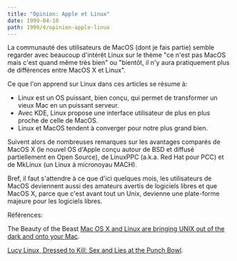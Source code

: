 ```yaml
---
title: "Opinion: Apple et Linux"
date: 1999-04-10
path: 1999/4/opinion-apple-linux
---
```


<P>
La communauté des utilisateurs de MacOS (dont je fais partie) semble
regarder avec beaucoup d'intérêt Linux sur le thème "ce n'est pas MacOS
mais c'est quand même très bien" ou "bientôt, il n'y aura pratiquement
plus de différences entre MacOS X et Linux".</P>

<P>Ce que l'on apprend sur Linux dans ces articles se résume à:</P>

<UL>

<LI>Linux est un OS puissant, bien conçu, qui permet de transformer
un vieux Mac en un puissant serveur.
<LI>Avec KDE, Linux propose une interface utilisateur de plus en plus
proche de celle de MacOS.
<LI>Linux et MacOS tendent à converger pour notre plus grand bien.
</UL>

<P>Suivent alors de nombreuses remarques sur les avantages comparés de
MacOS X (le nouvel OS d'Apple conçu autour de BSD et diffusé
partiellement en Open Source), de LinuxPPC (a.k.a. Red Hat pour PCC) et
de MkLinux (un Linux à micronoyau MACH).</P>

<P>Bref, il faut s'attendre à ce que d'ici quelques mois, les
utilisateurs de MacOS deviennent aussi des amateurs avertis de logiciels
libres et que MacOS X, parce que c'est avant tout un Unix, devienne une
plate-forme majeure pour les logiciels libres.</P>

<P>Références:</P>

<P>The Beauty of the Beast
<A HREF="http://macworld.zdnet.com/1999/04/features/unix.html">Mac OS X and Linux are bringing UNIX out of the dark and onto your Mac</A>.
</P>

<P>
<A HREF="http://www.applelinks.com/warpcore/apr99/wc-8.shtml">Lucy Linux, Dressed to Kill: Sex and Lies at the Punch Bowl</A>.
</P>


